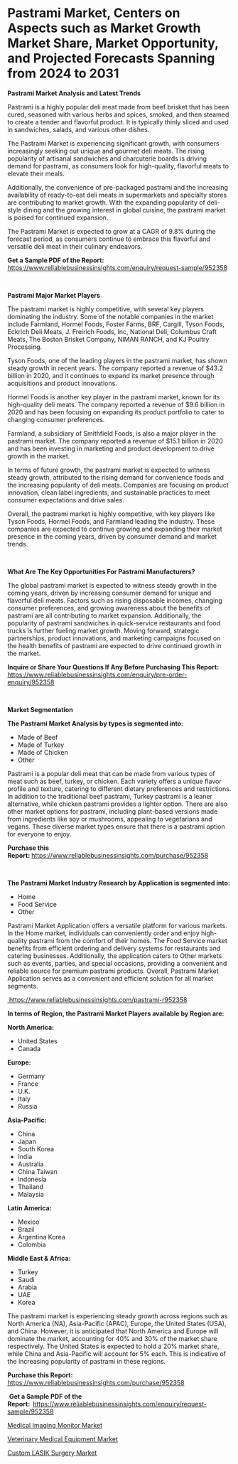 <p><h1>Pastrami Market, Centers on Aspects such as Market Growth Market Share, Market Opportunity, and Projected Forecasts Spanning from 2024 to 2031</h1></p><p><strong>Pastrami Market Analysis and Latest Trends</strong></p>
<p><p>Pastrami is a highly popular deli meat made from beef brisket that has been cured, seasoned with various herbs and spices, smoked, and then steamed to create a tender and flavorful product. It is typically thinly sliced and used in sandwiches, salads, and various other dishes.</p><p>The Pastrami Market is experiencing significant growth, with consumers increasingly seeking out unique and gourmet deli meats. The rising popularity of artisanal sandwiches and charcuterie boards is driving demand for pastrami, as consumers look for high-quality, flavorful meats to elevate their meals.</p><p>Additionally, the convenience of pre-packaged pastrami and the increasing availability of ready-to-eat deli meats in supermarkets and specialty stores are contributing to market growth. With the expanding popularity of deli-style dining and the growing interest in global cuisine, the pastrami market is poised for continued expansion.</p><p>The Pastrami Market is expected to grow at a CAGR of 9.8% during the forecast period, as consumers continue to embrace this flavorful and versatile deli meat in their culinary endeavors.</p></p>
<p><strong>Get a Sample PDF of the Report:&nbsp;</strong> <a href="https://www.reliablebusinessinsights.com/enquiry/request-sample/952358">https://www.reliablebusinessinsights.com/enquiry/request-sample/952358</a></p>
<p>&nbsp;</p>
<p><strong>Pastrami Major Market Players</strong></p>
<p><p>The pastrami market is highly competitive, with several key players dominating the industry. Some of the notable companies in the market include Farmland, Hormel Foods, Foster Farms, BRF, Cargill, Tyson Foods, Eckrich Deli Meats, J. Freirich Foods, Inc, National Deli, Columbus Craft Meats, The Boston Brisket Company, NIMAN RANCH, and KJ Poultry Processing.</p><p>Tyson Foods, one of the leading players in the pastrami market, has shown steady growth in recent years. The company reported a revenue of $43.2 billion in 2020, and it continues to expand its market presence through acquisitions and product innovations.</p><p>Hormel Foods is another key player in the pastrami market, known for its high-quality deli meats. The company reported a revenue of $9.6 billion in 2020 and has been focusing on expanding its product portfolio to cater to changing consumer preferences.</p><p>Farmland, a subsidiary of Smithfield Foods, is also a major player in the pastrami market. The company reported a revenue of $15.1 billion in 2020 and has been investing in marketing and product development to drive growth in the market.</p><p>In terms of future growth, the pastrami market is expected to witness steady growth, attributed to the rising demand for convenience foods and the increasing popularity of deli meats. Companies are focusing on product innovation, clean label ingredients, and sustainable practices to meet consumer expectations and drive sales.</p><p>Overall, the pastrami market is highly competitive, with key players like Tyson Foods, Hormel Foods, and Farmland leading the industry. These companies are expected to continue growing and expanding their market presence in the coming years, driven by consumer demand and market trends.</p></p>
<p>&nbsp;</p>
<p><strong>What Are The Key Opportunities For Pastrami Manufacturers?</strong></p>
<p><p>The global pastrami market is expected to witness steady growth in the coming years, driven by increasing consumer demand for unique and flavorful deli meats. Factors such as rising disposable incomes, changing consumer preferences, and growing awareness about the benefits of pastrami are all contributing to market expansion. Additionally, the popularity of pastrami sandwiches in quick-service restaurants and food trucks is further fueling market growth. Moving forward, strategic partnerships, product innovations, and marketing campaigns focused on the health benefits of pastrami are expected to drive continued growth in the market.</p></p>
<p><strong>Inquire or Share Your Questions If Any Before Purchasing This Report:</strong> <a href="https://www.reliablebusinessinsights.com/enquiry/pre-order-enquiry/952358">https://www.reliablebusinessinsights.com/enquiry/pre-order-enquiry/952358</a></p>
<p>&nbsp;</p>
<p><strong>Market Segmentation</strong></p>
<p><strong>The Pastrami Market Analysis by types is segmented into:</strong></p>
<p><ul><li>Made of Beef</li><li>Made of Turkey</li><li>Made of Chicken</li><li>Other</li></ul></p>
<p><p>Pastrami is a popular deli meat that can be made from various types of meat such as beef, turkey, or chicken. Each variety offers a unique flavor profile and texture, catering to different dietary preferences and restrictions. In addition to the traditional beef pastrami, Turkey pastrami is a leaner alternative, while chicken pastrami provides a lighter option. There are also other market options for pastrami, including plant-based versions made from ingredients like soy or mushrooms, appealing to vegetarians and vegans. These diverse market types ensure that there is a pastrami option for everyone to enjoy.</p></p>
<p><strong>Purchase this Report:&nbsp;</strong><a href="https://www.reliablebusinessinsights.com/purchase/952358">https://www.reliablebusinessinsights.com/purchase/952358</a></p>
<p>&nbsp;</p>
<p><strong>The Pastrami Market Industry Research by Application is segmented into:</strong></p>
<p><ul><li>Home</li><li>Food Service</li><li>Other</li></ul></p>
<p><p>Pastrami Market Application offers a versatile platform for various markets. In the Home market, individuals can conveniently order and enjoy high-quality pastrami from the comfort of their homes. The Food Service market benefits from efficient ordering and delivery systems for restaurants and catering businesses. Additionally, the application caters to Other markets such as events, parties, and special occasions, providing a convenient and reliable source for premium pastrami products. Overall, Pastrami Market Application serves as a convenient and efficient solution for all market segments.</p></p>
<p><a href="https://www.reliablebusinessinsights.com/pastrami-r952358">&nbsp;https://www.reliablebusinessinsights.com/pastrami-r952358</a></p>
<p><strong>In terms of Region, the Pastrami Market Players available by Region are:</strong></p>
<p>
    <p> <strong> North America: </strong>
        <ul>
            <li>United States</li>
            <li>Canada</li>
        </ul>
        </p> 
    <p> <strong> Europe: </strong>
        <ul>
            <li>Germany</li>
            <li>France</li>
            <li>U.K.</li>
            <li>Italy</li>
            <li>Russia</li>
        </ul>
        </p> 
    <p> <strong> Asia-Pacific: </strong>
        <ul>
            <li>China</li>
            <li>Japan</li>
            <li>South Korea</li>
            <li>India</li>
            <li>Australia</li>
            <li>China Taiwan</li>
            <li>Indonesia</li>
            <li>Thailand</li>
            <li>Malaysia</li>
        </ul>
        </p> 
    <p> <strong> Latin America: </strong>
        <ul>
            <li>Mexico</li>
            <li>Brazil</li>
            <li>Argentina Korea</li>
            <li>Colombia</li>
        </ul>
        </p> 
    <p> <strong> Middle East & Africa: </strong>
        <ul>
            <li>Turkey</li>
            <li>Saudi</li>
            <li>Arabia</li>
            <li>UAE</li>
            <li>Korea</li>
        </ul>
    </p>
    </p>
<p><p>The pastrami market is experiencing steady growth across regions such as North America (NA), Asia-Pacific (APAC), Europe, the United States (USA), and China. However, it is anticipated that North America and Europe will dominate the market, accounting for 40% and 30% of the market share respectively. The United States is expected to hold a 20% market share, while China and Asia-Pacific will account for 5% each. This is indicative of the increasing popularity of pastrami in these regions.</p></p>
<p><strong>Purchase this Report: </strong><a href="https://www.reliablebusinessinsights.com/purchase/952358">https://www.reliablebusinessinsights.com/purchase/952358</a></p>
<p>&nbsp;<strong>Get a Sample PDF of the Report:&nbsp;&nbsp;</strong><a href="https://www.reliablebusinessinsights.com/enquiry/request-sample/952358">https://www.reliablebusinessinsights.com/enquiry/request-sample/952358</a></p>
<p><strong></strong></p>
<p><p><a href="https://github.com/thereveren80/Market-Research-Report-List-1/blob/main/medical-imaging-monitor-market.md">Medical Imaging Monitor Market</a></p><p><a href="https://github.com/alexcrou8/Market-Research-Report-List-1/blob/main/veterinary-medical-equipment-market.md">Veterinary Medical Equipment Market</a></p><p><a href="https://github.com/Krdamani25/Market-Research-Report-List-1/blob/main/custom-lasik-surgery-market.md">Custom LASIK Surgery Market</a></p></p>